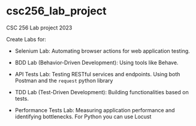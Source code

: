 # csc256_lab_project
CSC 256 Lab project 2023

Create Labs for: 

- Selenium Lab: Automating browser actions for web application testing.

- BDD Lab (Behavior-Driven Development): Using tools like Behave.

- API Tests Lab: Testing RESTful services and endpoints. Using both Postman and the `request` python library

- TDD Lab (Test-Driven Development): Building functionalities based on tests.

- Performance Tests Lab: Measuring application performance and identifying bottlenecks. For Python you can use Locust


